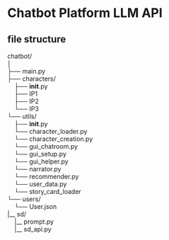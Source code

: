 #  Chatbot Platform LLM API  

## file structure  
chatbot/  
│  
├── main.py  
├── characters/  
&nbsp;&nbsp;&nbsp;&nbsp;├── __init__.py  
&nbsp;&nbsp;&nbsp;&nbsp;├── IP1  
&nbsp;&nbsp;&nbsp;&nbsp;├── IP2  
&nbsp;&nbsp;&nbsp;&nbsp;└── IP3  
└── utils/  
&nbsp;&nbsp;&nbsp;&nbsp;├── __init__.py  
&nbsp;&nbsp;&nbsp;&nbsp;└── character_loader.py  
&nbsp;&nbsp;&nbsp;&nbsp;└── character_creation.py  
&nbsp;&nbsp;&nbsp;&nbsp;└── gui_chatroom.py  
&nbsp;&nbsp;&nbsp;&nbsp;└── gui_setup.py  
&nbsp;&nbsp;&nbsp;&nbsp;└── gui_helper.py  
&nbsp;&nbsp;&nbsp;&nbsp;└── narrator.py  
&nbsp;&nbsp;&nbsp;&nbsp;└── recommender.py  
&nbsp;&nbsp;&nbsp;&nbsp;└── user_data.py  
&nbsp;&nbsp;&nbsp;&nbsp;└── story_card_loader  
└── users/  
&nbsp;&nbsp;&nbsp;&nbsp;└── User.json  
|__ sd/  
&nbsp;&nbsp;&nbsp;&nbsp;|__ prompt.py  
&nbsp;&nbsp;&nbsp;&nbsp;|__ sd_api.py  

